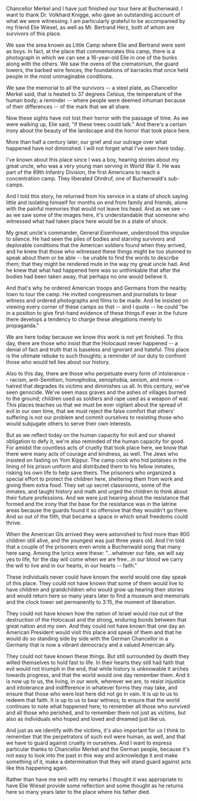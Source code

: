 Chancellor Merkel and I have just finished our tour here at Buchenwald. I want to thank Dr. Volkhard Knigge, who gave an outstanding account of what we were witnessing. I am particularly grateful to be accompanied by my friend Elie Wiesel, as well as Mr. Bertrand Herz, both of whom are survivors of this place.



We saw the area known as Little Camp where Elie and Bertrand were sent as boys. In fact, at the place that commemorates this camp, there is a photograph in which we can see a 16-year-old Elie in one of the bunks along with the others. We saw the ovens of the crematorium, the guard towers, the barbed wire fences, the foundations of barracks that once held people in the most unimaginable conditions.



We saw the memorial to all the survivors -- a steel plate, as Chancellor Merkel said, that is heated to 37 degrees Celsius, the temperature of the human body; a reminder -- where people were deemed inhuman because of their differences -- of the mark that we all share.



Now these sights have not lost their horror with the passage of time. As we were walking up, Elie said, "if these trees could talk." And there's a certain irony about the beauty of the landscape and the horror that took place here.



More than half a century later, our grief and our outrage over what happened have not diminished. I will not forget what I've seen here today.



I've known about this place since I was a boy, hearing stories about my great uncle, who was a very young man serving in World War II. He was part of the 89th Infantry Division, the first Americans to reach a concentration camp. They liberated Ohrdruf, one of Buchenwald's sub-camps.



And I told this story, he returned from his service in a state of shock saying little and isolating himself for months on end from family and friends, alone with the painful memories that would not leave his head. And as we see -- as we saw some of the images here, it's understandable that someone who witnessed what had taken place here would be in a state of shock.



My great uncle's commander, General Eisenhower, understood this impulse to silence. He had seen the piles of bodies and starving survivors and deplorable conditions that the American soldiers found when they arrived, and he knew that those who witnessed these things might be too stunned to speak about them or be able -- be unable to find the words to describe them; that they might be rendered mute in the way my great uncle had. And he knew that what had happened here was so unthinkable that after the bodies had been taken away, that perhaps no one would believe it.



And that's why he ordered American troops and Germans from the nearby town to tour the camp. He invited congressmen and journalists to bear witness and ordered photographs and films to be made. And he insisted on viewing every corner of these camps so that -- and I quote -- he could "be in a position to give first-hand evidence of these things if ever in the future there develops a tendency to charge these allegations merely to propaganda."



We are here today because we know this work is not yet finished. To this day, there are those who insist that the Holocaust never happened -- a denial of fact and truth that is baseless and ignorant and hateful. This place is the ultimate rebuke to such thoughts; a reminder of our duty to confront those who would tell lies about our history.



Also to this day, there are those who perpetuate every form of intolerance -- racism, anti-Semitism, homophobia, xenophobia, sexism, and more -- hatred that degrades its victims and diminishes us all. In this century, we've seen genocide. We've seen mass graves and the ashes of villages burned to the ground; children used as soldiers and rape used as a weapon of war. This places teaches us that we must be ever vigilant about the spread of evil in our own time, that we must reject the false comfort that others' suffering is not our problem and commit ourselves to resisting those who would subjugate others to serve their own interests.



But as we reflect today on the human capacity for evil and our shared obligation to defy it, we're also reminded of the human capacity for good. For amidst the countless acts of cruelty that took place here, we know that there were many acts of courage and kindness, as well. The Jews who insisted on fasting on Yom Kippur. The camp cook who hid potatoes in the lining of his prison uniform and distributed them to his fellow inmates, risking his own life to help save theirs. The prisoners who organized a special effort to protect the children here, sheltering them from work and giving them extra food. They set up secret classrooms, some of the inmates, and taught history and math and urged the children to think about their future professions. And we were just hearing about the resistance that formed and the irony that the base for the resistance was in the latrine areas because the guards found it so offensive that they wouldn't go there. And so out of the filth, that became a space in which small freedoms could thrive.



When the American GIs arrived they were astonished to find more than 900 children still alive, and the youngest was just three years old. And I'm told that a couple of the prisoners even wrote a Buchenwald song that many here sang. Among the lyrics were these: "...whatever our fate, we will say yes to life, for the day will come when we are free...in our blood we carry the will to live and in our hearts, in our hearts -- faith."



These individuals never could have known the world would one day speak of this place. They could not have known that some of them would live to have children and grandchildren who would grow up hearing their stories and would return here so many years later to find a museum and memorials and the clock tower set permanently to 3:15, the moment of liberation.



They could not have known how the nation of Israel would rise out of the destruction of the Holocaust and the strong, enduring bonds between that great nation and my own. And they could not have known that one day an American President would visit this place and speak of them and that he would do so standing side by side with the German Chancellor in a Germany that is now a vibrant democracy and a valued American ally.



They could not have known these things. But still surrounded by death they willed themselves to hold fast to life. In their hearts they still had faith that evil would not triumph in the end, that while history is unknowable it arches towards progress, and that the world would one day remember them. And it is now up to us, the living, in our work, wherever we are, to resist injustice and intolerance and indifference in whatever forms they may take, and ensure that those who were lost here did not go in vain. It is up to us to redeem that faith. It is up to us to bear witness; to ensure that the world continues to note what happened here; to remember all those who survived and all those who perished, and to remember them not just as victims, but also as individuals who hoped and loved and dreamed just like us.



And just as we identify with the victims, it's also important for us I think to remember that the perpetrators of such evil were human, as well, and that we have to guard against cruelty in ourselves. And I want to express particular thanks to Chancellor Merkel and the German people, because it's not easy to look into the past in this way and acknowledge it and make something of it, make a determination that they will stand guard against acts like this happening again.



Rather than have me end with my remarks I thought it was appropriate to have Elie Wiesel provide some reflection and some thought as he returns here so many years later to the place where his father died.

